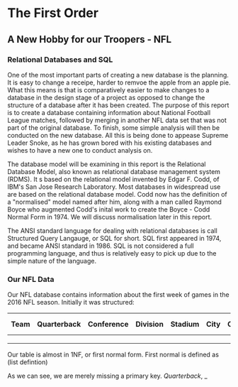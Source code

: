 # The First Order
## A New Hobby for our Troopers - NFL

### Relational Databases and SQL
One of the most important parts of creating a new database is the planning. It is easy to change a receipe, harder to remvoe the apple from an apple pie. What this means is that is comparatively easier to make changes to a database in the design stage of a project as opposed to change the structure of a database after it has been created. The purpose of this report is to create a database containing information about National Football League matches, followed by merging in another NFL data set that was not part of the original database. To finish, some simple analysis will then be conducted on the new database. All this is being done to appease Supreme Leader Snoke, as he has grown bored with his existing databases and wishes to have a new one to conduct analysis on.

The database model will be examining in this report is the Relational Database Model, also known as relational database management system (RDMS). It s based on the relational model invented by Edgar F. Codd, of IBM's San Jose Research Laboratory. Most databases in widespread use are based on the relational database model. Codd now has the definition of a "normalised" model named after him, along with a man called Raymond Boyce who augmented Codd's inital work to create the Boyce - Codd Normal Form in 1974. We will discuss normalisation later in this report.

The ANSI standard language for dealing with relational databases is call Structured Query Langauge, or SQL for short. SQL first appeared in 1974, and became ANSI standard in 1986. SQL is not considered a full programming language, and thus is relatively easy to pick up due to the simple nature of the language.

### Our NFL Data
Our NFL database contains information about the first week of games in the 2016 NFL season. Initially it was structured:


| Team | Quarterback | Conference | Division | Stadium | City | College | Attendence | Score | Total Yards | Turn Overs | 1st Downs |
|------|-------------|------------|----------|---------|------|---------|------------|-------|-------------|------------|-----------|
|      |             |            |          |         |      |         |            |       |             |            |           |
|      |             |            |          |         |      |         |            |       |             |            |           |
|      |             |            |          |         |      |         |            |       |             |            |           |

Our table is almost in 1NF, or first normal form. First normal is defined as (list defintion)

As we can see, we are merely missing a primary key. 
_Quarterback_, _
